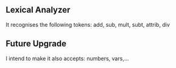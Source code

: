 ## Lexical Analyzer
It recognises the following tokens: add, sub, mult, subt, attrib, div

## Future Upgrade
I intend to make it also accepts: numbers, vars,... 